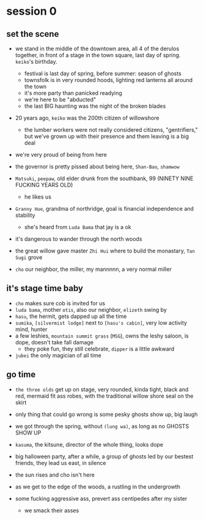 # session 0

## set the scene
- we stand in the middle of the downtown area, all 4 of the derulos together, in front of a stage in the town square, last day of spring. `keiko`'s birthday.
    - festival is last day of spring, before summer: season of ghosts
    - townsfolk is in very rounded hoods, lighting red lanterns all around the town
    - it's more party than panicked readying
    - we're here to be "abducted"
    - the last BIG haunting was the night of the broken blades

- 20 years ago, `keiko` was the 200th citizen of willowshore
    - the lumber workers were not really considered citizens, "gentrifiers," but we've grown up with their presence and them leaving is a big deal

- we're very proud of being from here
- the governor is pretty pissed about being here, `Shan-Bao`, `shamwow`
- `Matsuki`, `peepaw`, old elder drunk from the southbank, 99 (NINETY NINE FUCKING YEARS OLD)
    - he likes us
- `Granny Hue`, grandma of northridge, goal is financial independence and stability
    - she's heard from `Luda Bama` that jay is a ok

- it's dangerous to wander through the north woods

- the great willow gave master `Zhi Hui` where to build the monastary, `Tan Sugi` grove

- `cho` our neighbor, the miller, my mannnnn, a very normal miller


## it's stage time baby
- `cho` makes sure cob is invited for us
- `luda bama`, mother `otis`, also our neighbor, `elizeth` swing by
- `hasu`, the hermit, gets dapped up all the time
- `sumika`, `[silvermist lodge]` next to `[hasu's cabin]`, very low activity mind, hunter
- a few leshies, `mountain summit grass` (`MSG`), owns the leshy saloon, is dope, doesn't take fall damage
    - they poke fun, they still celebrate, `dipper` is a little awkward
- `jubei` the only magician of all time


## go time
- `the three olds` get up on stage, very rounded, kinda tight, black and red, mermaid fit ass robes, with the traditional willow shore seal on the skirt
- only thing that could go wrong is some pesky ghosts show up, big laugh
- we got through the spring, without `(lung wa)`, as long as no GHOSTS SHOW UP
- `kasuma`, the kitsune, director of the whole thing, looks dope

- big halloween party, after a while, a group of ghosts led by our bestest friends, they lead us east, in silence

- the sun rises and cho isn't here
- as we get to the edge of the woods, a rustling in the undergrowth

- some fucking aggressive ass, prevert ass centipedes after my sister
    - we smack their asses
